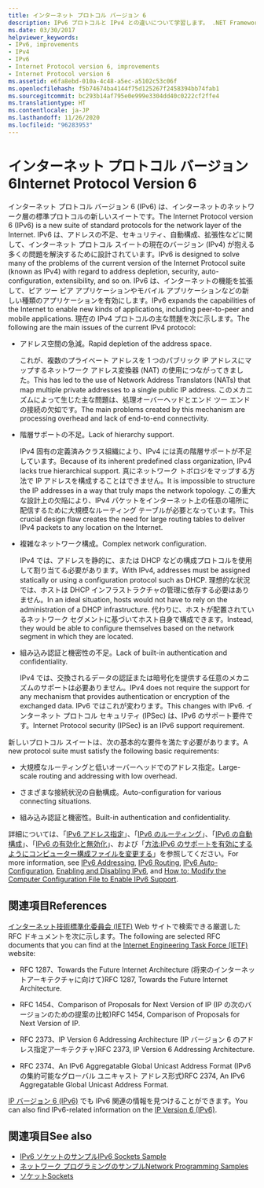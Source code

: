 ```yaml
---
title: インターネット プロトコル バージョン 6
description: IPv6 プロトコルと IPv4 との違いについて学習します。 .NET Framework アプリケーションでは IPv6 をサポートしますが、構成が必要になる場合があります。
ms.date: 03/30/2017
helpviewer_keywords:
- IPv6, improvements
- IPv4
- IPv6
- Internet Protocol version 6, improvements
- Internet Protocol version 6
ms.assetid: e6fa8ebd-010a-4c48-a5ec-a5102c53c06f
ms.openlocfilehash: f5b74674ba4144f75d125267f2458394bb74fab1
ms.sourcegitcommit: bc293b14af795e0e999e3304dd40c0222cf2ffe4
ms.translationtype: HT
ms.contentlocale: ja-JP
ms.lasthandoff: 11/26/2020
ms.locfileid: "96283953"
---
```

# <a name="internet-protocol-version-6"></a><span data-ttu-id="c0079-104">インターネット プロトコル バージョン 6</span><span class="sxs-lookup"><span data-stu-id="c0079-104">Internet Protocol Version 6</span></span>

<span data-ttu-id="c0079-105">インターネット プロトコル バージョン 6 (IPv6) は、インターネットのネットワーク層の標準プロトコルの新しいスイートです。</span><span class="sxs-lookup"><span data-stu-id="c0079-105">The Internet Protocol version 6 (IPv6) is a new suite of standard protocols for the network layer of the Internet.</span></span> <span data-ttu-id="c0079-106">IPv6 は、アドレスの不足、セキュリティ、自動構成、拡張性などに関して、インターネット プロトコル スイートの現在のバージョン (IPv4) が抱える多くの問題を解決するために設計されています。</span><span class="sxs-lookup"><span data-stu-id="c0079-106">IPv6 is designed to solve many of the problems of the current version of the Internet Protocol suite (known as IPv4) with regard to address depletion, security, auto-configuration, extensibility, and so on.</span></span> <span data-ttu-id="c0079-107">IPv6 は、インターネットの機能を拡張して、ピア ツー ピア アプリケーションやモバイル アプリケーションなどの新しい種類のアプリケーションを有効にします。</span><span class="sxs-lookup"><span data-stu-id="c0079-107">IPv6 expands the capabilities of the Internet to enable new kinds of applications, including peer-to-peer and mobile applications.</span></span> <span data-ttu-id="c0079-108">現在の IPv4 プロトコルの主な問題を次に示します。</span><span class="sxs-lookup"><span data-stu-id="c0079-108">The following are the main issues of the current IPv4 protocol:</span></span>  
  
- <span data-ttu-id="c0079-109">アドレス空間の急減。</span><span class="sxs-lookup"><span data-stu-id="c0079-109">Rapid depletion of the address space.</span></span>  
  
     <span data-ttu-id="c0079-110">これが、複数のプライベート アドレスを 1 つのパブリック IP アドレスにマップするネットワーク アドレス変換器 (NAT) の使用につながってきました。</span><span class="sxs-lookup"><span data-stu-id="c0079-110">This has led to the use of Network Address Translators (NATs) that map multiple private addresses to a single public IP address.</span></span> <span data-ttu-id="c0079-111">このメカニズムによって生じた主な問題は、処理オーバーヘッドとエンド ツー エンドの接続の欠如です。</span><span class="sxs-lookup"><span data-stu-id="c0079-111">The main problems created by this mechanism are processing overhead and lack of end-to-end connectivity.</span></span>  
  
- <span data-ttu-id="c0079-112">階層サポートの不足。</span><span class="sxs-lookup"><span data-stu-id="c0079-112">Lack of hierarchy support.</span></span>  
  
     <span data-ttu-id="c0079-113">IPv4 固有の定義済みクラス組織により、IPv4 には真の階層サポートが不足しています。</span><span class="sxs-lookup"><span data-stu-id="c0079-113">Because of its inherent predefined class organization, IPv4 lacks true hierarchical support.</span></span> <span data-ttu-id="c0079-114">真にネットワーク トポロジをマップする方法で IP アドレスを構成することはできません。</span><span class="sxs-lookup"><span data-stu-id="c0079-114">It is impossible to structure the IP addresses in a way that truly maps the network topology.</span></span> <span data-ttu-id="c0079-115">この重大な設計上の欠陥により、IPv4 パケットをインターネット上の任意の場所に配信するために大規模なルーティング テーブルが必要となっています。</span><span class="sxs-lookup"><span data-stu-id="c0079-115">This crucial design flaw creates the need for large routing tables to deliver IPv4 packets to any location on the Internet.</span></span>  
  
- <span data-ttu-id="c0079-116">複雑なネットワーク構成。</span><span class="sxs-lookup"><span data-stu-id="c0079-116">Complex network configuration.</span></span>  
  
     <span data-ttu-id="c0079-117">IPv4 では、アドレスを静的に、または DHCP などの構成プロトコルを使用して割り当てる必要があります。</span><span class="sxs-lookup"><span data-stu-id="c0079-117">With IPv4, addresses must be assigned statically or using a configuration protocol such as DHCP.</span></span> <span data-ttu-id="c0079-118">理想的な状況では、ホストは DHCP インフラストラクチャの管理に依存する必要はありません。</span><span class="sxs-lookup"><span data-stu-id="c0079-118">In an ideal situation, hosts would not have to rely on the administration of a DHCP infrastructure.</span></span> <span data-ttu-id="c0079-119">代わりに、ホストが配置されているネットワーク セグメントに基づいてホスト自身で構成できます。</span><span class="sxs-lookup"><span data-stu-id="c0079-119">Instead, they would be able to configure themselves based on the network segment in which they are located.</span></span>  
  
- <span data-ttu-id="c0079-120">組み込み認証と機密性の不足。</span><span class="sxs-lookup"><span data-stu-id="c0079-120">Lack of built-in authentication and confidentiality.</span></span>  
  
     <span data-ttu-id="c0079-121">IPv4 では、交換されるデータの認証または暗号化を提供する任意のメカニズムのサポートは必要ありません。</span><span class="sxs-lookup"><span data-stu-id="c0079-121">IPv4 does not require the support for any mechanism that provides authentication or encryption of the exchanged data.</span></span> <span data-ttu-id="c0079-122">IPv6 ではこれが変わります。</span><span class="sxs-lookup"><span data-stu-id="c0079-122">This changes with IPv6.</span></span> <span data-ttu-id="c0079-123">インターネット プロトコル セキュリティ (IPSec) は、IPv6 のサポート要件です。</span><span class="sxs-lookup"><span data-stu-id="c0079-123">Internet Protocol security (IPSec) is an IPv6 support requirement.</span></span>  
  
 <span data-ttu-id="c0079-124">新しいプロトコル スイートは、次の基本的な要件を満たす必要があります。</span><span class="sxs-lookup"><span data-stu-id="c0079-124">A new protocol suite must satisfy the following basic requirements:</span></span>  
  
- <span data-ttu-id="c0079-125">大規模なルーティングと低いオーバーヘッドでのアドレス指定。</span><span class="sxs-lookup"><span data-stu-id="c0079-125">Large-scale routing and addressing with low overhead.</span></span>  
  
- <span data-ttu-id="c0079-126">さまざまな接続状況の自動構成。</span><span class="sxs-lookup"><span data-stu-id="c0079-126">Auto-configuration for various connecting situations.</span></span>  
  
- <span data-ttu-id="c0079-127">組み込み認証と機密性。</span><span class="sxs-lookup"><span data-stu-id="c0079-127">Built-in authentication and confidentiality.</span></span>  
  
 <span data-ttu-id="c0079-128">詳細については、「[IPv6 アドレス指定](ipv6-addressing.md)」、「[IPv6 のルーティング](ipv6-routing.md)」、「[IPv6 の自動構成](ipv6-auto-configuration.md)」、「[IPv6 の有効化と無効化](enabling-and-disabling-ipv6.md)」、および「[方法:IPv6 のサポートを有効にするようにコンピューター構成ファイルを変更する](how-to-modify-the-computer-configuration-file-to-enable-ipv6-support.md)」を参照してください。</span><span class="sxs-lookup"><span data-stu-id="c0079-128">For more information, see [IPv6 Addressing](ipv6-addressing.md), [IPv6 Routing](ipv6-routing.md), [IPv6 Auto-Configuration](ipv6-auto-configuration.md), [Enabling and Disabling IPv6](enabling-and-disabling-ipv6.md), and [How to: Modify the Computer Configuration File to Enable IPv6 Support](how-to-modify-the-computer-configuration-file-to-enable-ipv6-support.md).</span></span>  
  
## <a name="references"></a><span data-ttu-id="c0079-129">関連項目</span><span class="sxs-lookup"><span data-stu-id="c0079-129">References</span></span>  

 <span data-ttu-id="c0079-130">[インターネット技術標準化委員会 (IETF)](https://www.ietf.org/) Web サイトで検索できる厳選した RFC ドキュメントを次に示します。</span><span class="sxs-lookup"><span data-stu-id="c0079-130">The following are selected RFC documents that you can find at the [Internet Engineering Task Force (IETF)](https://www.ietf.org/) website:</span></span>  
  
- <span data-ttu-id="c0079-131">RFC 1287、Towards the Future Internet Architecture (将来のインターネットアーキテクチャに向けて)</span><span class="sxs-lookup"><span data-stu-id="c0079-131">RFC 1287, Towards the Future Internet Architecture.</span></span>  
  
- <span data-ttu-id="c0079-132">RFC 1454、Comparison of Proposals for Next Version of IP (IP の次のバージョンのための提案の比較)</span><span class="sxs-lookup"><span data-stu-id="c0079-132">RFC 1454, Comparison of Proposals for Next Version of IP.</span></span>  
  
- <span data-ttu-id="c0079-133">RFC 2373、IP Version 6 Addressing Architecture (IP バージョン 6 のアドレス指定アーキテクチャ)</span><span class="sxs-lookup"><span data-stu-id="c0079-133">RFC 2373, IP Version 6 Addressing Architecture.</span></span>  
  
- <span data-ttu-id="c0079-134">RFC 2374、An IPv6 Aggregatable Global Unicast Address Format (IPv6 の集約可能なグローバル ユニキャスト アドレス形式)</span><span class="sxs-lookup"><span data-stu-id="c0079-134">RFC 2374, An IPv6 Aggregatable Global Unicast Address Format.</span></span>  
  
 <span data-ttu-id="c0079-135">[IP バージョン 6 (IPv6)](/previous-versions/windows/it-pro/windows-server-2008-R2-and-2008/dd379498(v=ws.10)) でも IPv6 関連の情報を見つけることができます。</span><span class="sxs-lookup"><span data-stu-id="c0079-135">You can also find IPv6-related information on the [IP Version 6 (IPv6)](/previous-versions/windows/it-pro/windows-server-2008-R2-and-2008/dd379498(v=ws.10)).</span></span>  
  
## <a name="see-also"></a><span data-ttu-id="c0079-136">関連項目</span><span class="sxs-lookup"><span data-stu-id="c0079-136">See also</span></span>

- <span data-ttu-id="c0079-137">[IPv6 ソケットのサンプル](/previous-versions/dotnet/netframework-3.0/ms180981(v=vs.85))</span><span class="sxs-lookup"><span data-stu-id="c0079-137">[IPv6 Sockets Sample](/previous-versions/dotnet/netframework-3.0/ms180981(v=vs.85))</span></span>
- [<span data-ttu-id="c0079-138">ネットワーク プログラミングのサンプル</span><span class="sxs-lookup"><span data-stu-id="c0079-138">Network Programming Samples</span></span>](network-programming-samples.md)
- [<span data-ttu-id="c0079-139">ソケット</span><span class="sxs-lookup"><span data-stu-id="c0079-139">Sockets</span></span>](sockets.md)
